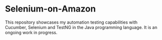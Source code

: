 # Selenium-on-Amazon
This repository showcases my automation testing capabilities with Cucumber, Selenium and TestNG in the Java programming language. It is an ongoing work in progress.
